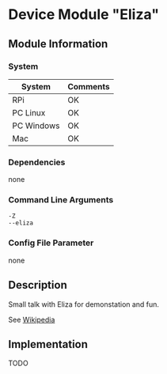 # Device Module "Eliza"

## Module Information

### System

| System | Comments |
| --- | --- |
| RPi | OK
| PC Linux | OK
| PC Windows | OK
| Mac | OK

### Dependencies

none

### Command Line Arguments

    -Z
    --eliza

### Config File Parameter

none

## Description

Small talk with Eliza for demonstation and fun.

See [Wikipedia](https://en.wikipedia.org/wiki/ELIZA)

## Implementation

TODO